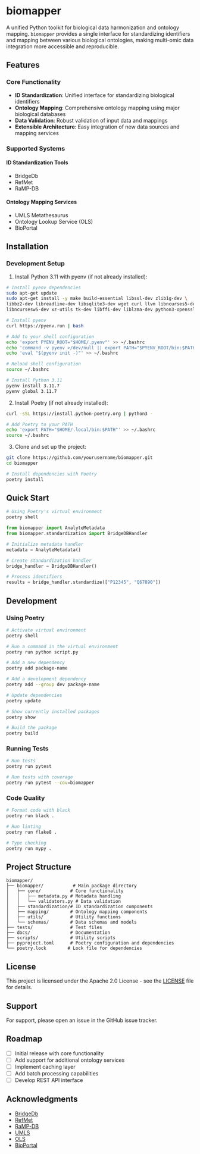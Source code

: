 # biomapper

A unified Python toolkit for biological data harmonization and ontology mapping. `biomapper` provides a single interface for standardizing identifiers and mapping between various biological ontologies, making multi-omic data integration more accessible and reproducible.

## Features

### Core Functionality
- **ID Standardization**: Unified interface for standardizing biological identifiers
- **Ontology Mapping**: Comprehensive ontology mapping using major biological databases
- **Data Validation**: Robust validation of input data and mappings
- **Extensible Architecture**: Easy integration of new data sources and mapping services

### Supported Systems

#### ID Standardization Tools
- BridgeDb
- RefMet
- RaMP-DB

#### Ontology Mapping Services
- UMLS Metathesaurus
- Ontology Lookup Service (OLS)
- BioPortal

## Installation

### Development Setup

1. Install Python 3.11 with pyenv (if not already installed):
```bash
# Install pyenv dependencies
sudo apt-get update
sudo apt-get install -y make build-essential libssl-dev zlib1g-dev \
libbz2-dev libreadline-dev libsqlite3-dev wget curl llvm libncurses5-dev \
libncursesw5-dev xz-utils tk-dev libffi-dev liblzma-dev python3-openssl

# Install pyenv
curl https://pyenv.run | bash

# Add to your shell configuration
echo 'export PYENV_ROOT="$HOME/.pyenv"' >> ~/.bashrc
echo 'command -v pyenv >/dev/null || export PATH="$PYENV_ROOT/bin:$PATH"' >> ~/.bashrc
echo 'eval "$(pyenv init -)"' >> ~/.bashrc

# Reload shell configuration
source ~/.bashrc

# Install Python 3.11
pyenv install 3.11.7
pyenv global 3.11.7
```

2. Install Poetry (if not already installed):
```bash
curl -sSL https://install.python-poetry.org | python3 -

# Add Poetry to your PATH
echo 'export PATH="$HOME/.local/bin:$PATH"' >> ~/.bashrc
source ~/.bashrc
```

3. Clone and set up the project:
```bash
git clone https://github.com/yourusername/biomapper.git
cd biomapper

# Install dependencies with Poetry
poetry install
```

## Quick Start

```python
# Using Poetry's virtual environment
poetry shell

from biomapper import AnalyteMetadata
from biomapper.standardization import BridgeDBHandler

# Initialize metadata handler
metadata = AnalyteMetadata()

# Create standardization handler
bridge_handler = BridgeDBHandler()

# Process identifiers
results = bridge_handler.standardize(["P12345", "Q67890"])
```

## Development

### Using Poetry

```bash
# Activate virtual environment
poetry shell

# Run a command in the virtual environment
poetry run python script.py

# Add a new dependency
poetry add package-name

# Add a development dependency
poetry add --group dev package-name

# Update dependencies
poetry update

# Show currently installed packages
poetry show

# Build the package
poetry build
```

### Running Tests
```bash
# Run tests
poetry run pytest

# Run tests with coverage
poetry run pytest --cov=biomapper
```

### Code Quality
```bash
# Format code with black
poetry run black .

# Run linting
poetry run flake8 .

# Type checking
poetry run mypy .
```

## Project Structure

```
biomapper/
├── biomapper/           # Main package directory
│   ├── core/           # Core functionality
│   │   ├── metadata.py # Metadata handling
│   │   └── validators.py # Data validation
│   ├── standardization/# ID standardization components
│   ├── mapping/        # Ontology mapping components
│   ├── utils/          # Utility functions
│   └── schemas/        # Data schemas and models
├── tests/              # Test files
├── docs/               # Documentation
├── scripts/            # Utility scripts
├── pyproject.toml      # Poetry configuration and dependencies
└── poetry.lock        # Lock file for dependencies
```

## License

This project is licensed under the Apache 2.0 License - see the [LICENSE](LICENSE) file for details.

## Support

For support, please open an issue in the GitHub issue tracker.

## Roadmap

- [ ] Initial release with core functionality
- [ ] Add support for additional ontology services
- [ ] Implement caching layer
- [ ] Add batch processing capabilities
- [ ] Develop REST API interface

## Acknowledgments

- [BridgeDb](https://www.bridgedb.org/)
- [RefMet](https://refmet.metabolomicsworkbench.org/)
- [RaMP-DB](http://rampdb.org/)
- [UMLS](https://www.nlm.nih.gov/research/umls/index.html)
- [OLS](https://www.ebi.ac.uk/ols/index)
- [BioPortal](https://bioportal.bioontology.org/)